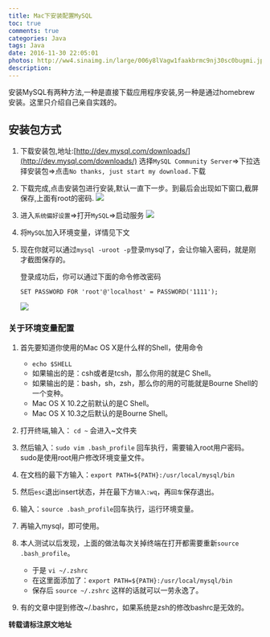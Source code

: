 ```yaml
---
title: Mac下安装配置MySQL
toc: true
comments: true
categories: Java
tags: Java
date: 2016-11-30 22:05:01
photos: http://ww4.sinaimg.in/large/006y8lVagw1faakbrmc9nj30sc0bugmi.jpg
description:
---
```


安装MySQL有两种方法,一种是直接下载应用程序安装,另一种是通过homebrew安装。这里只介绍自己亲自实践的。
<!--more-->
## 安装包方式
1. 下载安装包,地址:[http://dev.mysql.com/downloads/](http://dev.mysql.com/downloads/)
    选择`MySQL Community Server`=>下拉选择安装包=>点击`No thanks, just start my download.`下载

2. 下载完成,点击安装包进行安装,默认一直下一步。到最后会出现如下窗口,截屏保存,上面有root的密码.
    ![](http://ww2.sinaimg.in/large/006y8lVagw1faai9j3ltgj30pi0e8gov.jpg)

3. 进入`系统偏好设置`=>打开`MySQL`=>启动服务
    ![](http://ww4.sinaimg.in/large/006y8lVagw1faaidwsq01j310q0h0jvg.jpg)

4. 将`MySQL`加入环境变量，详情见下文

5. 现在你就可以通过`mysql -uroot -p`登录mysql了，会让你输入密码，就是刚才截图保存的。

    登录成功后，你可以通过下面的命令修改密码

    `SET PASSWORD FOR 'root'@'localhost' = PASSWORD('1111');`

    ![](http://ww4.sinaimg.in/large/006y8lVagw1faak81f5raj30vs0emtd6.jpg)

### 关于环境变量配置

1. 首先要知道你使用的Mac OS X是什么样的Shell，使用命令
    * `echo $SHELL`
    * 如果输出的是：csh或者是tcsh，那么你用的就是C Shell。
    * 如果输出的是：bash，sh，zsh，那么你的用的可能就是Bourne Shell的一个变种。
    * Mac OS X 10.2之前默认的是C Shell。
    * Mac OS X 10.3之后默认的是Bourne Shell。
2. 打开终端,输入： `cd ~` 会进入~文件夹
3. 然后输入：`sudo vim .bash_profile`
    回车执行，需要输入root用户密码。sudo是使用root用户修改环境变量文件。

4. 在文档的最下方输入：`export PATH=${PATH}:/usr/local/mysql/bin`

5. 然后`esc`退出insert状态，并在最下方`输入:wq`，再`回车`保存退出。
6. 输入：`source .bash_profile`回车执行，运行环境变量。
7. 再输入mysql，即可使用。
8. 本人测试以后发现，上面的做法每次关掉终端在打开都需要重新`source .bash_profile`。
    * 于是 `vi ~/.zshrc`
    * 在这里面添加了：`export PATH=${PATH}:/usr/local/mysql/bin`
    * 保存后 `source ~/.zshrc` 这样的话就可以一劳永逸了。
9. 有的文章中提到修改~/.bashrc，如果系统是zsh的修改bashrc是无效的。

**转载请标注原文地址**


